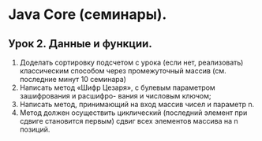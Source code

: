 # Java Core (семинары).
## Урок 2. Данные и функции.

1. Доделать сортировку подсчетом с урока (если нет, реализовать) классическим способом через промежуточный массив (см. последние минут 10 семинара)
2. Написать метод «Шифр Цезаря», с булевым параметром зашифрования и расшифро- вания и числовым ключом;
3. Написать метод, принимающий на вход массив чисел и параметр n. 
4. Метод должен осуществить циклический (последний элемент при сдвиге становится первым) сдвиг всех элементов массива на n позиций.